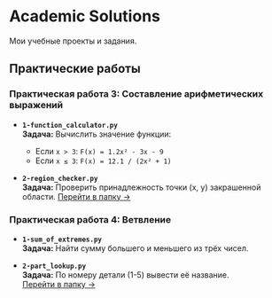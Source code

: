 # Academic Solutions  
Мои учебные проекты и задания.  

## Практические работы  
### Практическая работа 3: Составление арифметических выражений  
- **`1-function_calculator.py`**  
  **Задача:** Вычислить значение функции:  
  - Если `x > 3`: `F(x) = 1.2x² - 3x - 9`  
  - Если `x ≤ 3`: `F(x) = 12.1 / (2x² + 1)` 

- **`2-region_checker.py`**  
  **Задача:** Проверить принадлежность точки (x, y) закрашенной области.
[Перейти в папку →](/practical-3)


### Практическая работа 4: Ветвление  
- **`1-sum_of_extremes.py`**  
  **Задача:** Найти сумму большего и меньшего из трёх чисел. 

- **`2-part_lookup.py`**  
  **Задача:** По номеру детали (1-5) вывести её название.  
[Перейти в папку →](/practical-4)